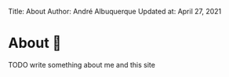 Title:       About
Author:      André Albuquerque
Updated at:  April 27, 2021

# About :banana:

TODO write something about me and this site

